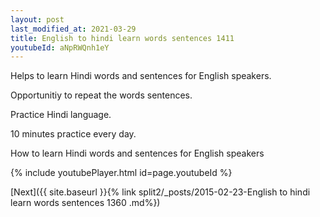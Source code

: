 ```yaml
---
layout: post
last_modified_at: 2021-03-29
title: English to hindi learn words sentences 1411 
youtubeId: aNpRWQnh1eY
---
```

 
 
Helps to learn Hindi words and sentences for English speakers.

Opportunitiy to repeat the words sentences. 

Practice Hindi language. 
 
10 minutes practice every day. 
 
How to learn Hindi words and sentences for English speakers 
 
{% include youtubePlayer.html id=page.youtubeId %}
 
 
[Next]({{ site.baseurl }}{% link  split2/_posts/2015-02-23-English to hindi learn words sentences 1360 .md%})
 
